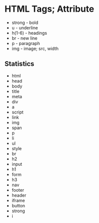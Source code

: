 # HTML Tags; Attribute

- strong - bold
- u - underline
- h(1-6) - headings
- br - new line
- p - paragraph
- img - image; src, width


## Statistics
- html
- head
- body
- title
- meta
- div
- a
- script
- link
- img
- span
- p
- li
- ul
- style
- br
- h2
- input
- h1
- form
- h3
- nav
- footer
- header
- iframe
- button
- strong
- i
